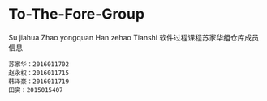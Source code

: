 # To-The-Fore-Group
Su jiahua  Zhao yongquan Han zehao Tianshi
			软件过程课程苏家华组仓库成员信息

	苏家华：2016011702
	赵永权：2016011715
	韩泽豪：2016011719
	田实：2015015407
